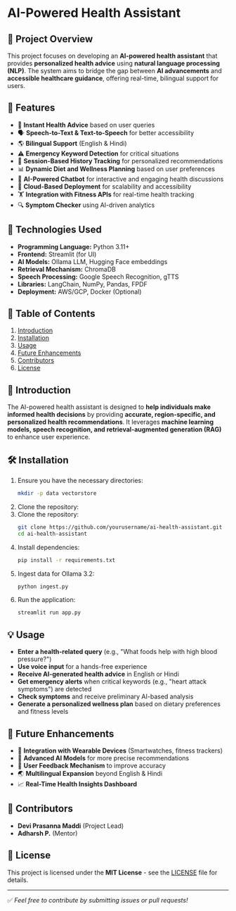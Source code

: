 # AI-Powered Health Assistant

## 📌 Project Overview
This project focuses on developing an **AI-powered health assistant** that provides **personalized health advice** using **natural language processing (NLP)**. The system aims to bridge the gap between **AI advancements** and **accessible healthcare guidance**, offering real-time, bilingual support for users.

## 🚀 Features
- 🏥 **Instant Health Advice** based on user queries
- 🗣 **Speech-to-Text & Text-to-Speech** for better accessibility
- 🌎 **Bilingual Support** (English & Hindi)
- ⚠ **Emergency Keyword Detection** for critical situations
- 📂 **Session-Based History Tracking** for personalized recommendations
- 📊 **Dynamic Diet and Wellness Planning** based on user preferences
- 🤖 **AI-Powered Chatbot** for interactive and engaging health discussions
- 📡 **Cloud-Based Deployment** for scalability and accessibility
- 🏋 **Integration with Fitness APIs** for real-time health tracking
- 🔍 **Symptom Checker** using AI-driven analytics

## 🔧 Technologies Used
- **Programming Language:** Python 3.11+
- **Frontend:** Streamlit (for UI)
- **AI Models:** Ollama LLM, Hugging Face embeddings
- **Retrieval Mechanism:** ChromaDB
- **Speech Processing:** Google Speech Recognition, gTTS
- **Libraries:** LangChain, NumPy, Pandas, FPDF
- **Deployment:** AWS/GCP, Docker (Optional)

## 📜 Table of Contents
1. [Introduction](#introduction)
2. [Installation](#installation)
3. [Usage](#usage)
4. [Future Enhancements](#future-enhancements)
5. [Contributors](#contributors)
6. [License](#license)

## 📖 Introduction
The AI-powered health assistant is designed to **help individuals make informed health decisions** by providing **accurate, region-specific, and personalized health recommendations**. It leverages **machine learning models, speech recognition, and retrieval-augmented generation (RAG)** to enhance user experience.

## 🛠 Installation
1. Ensure you have the necessary directories:
   ```bash
   mkdir -p data vectorstore
   ```
2. Clone the repository:
1. Clone the repository:
   ```bash
   git clone https://github.com/yourusername/ai-health-assistant.git
   cd ai-health-assistant
   ```
3. Install dependencies:
   ```bash
   pip install -r requirements.txt
   ```
4. Ingest data for Ollama 3.2:
   ```bash
   python ingest.py
   ```
5. Run the application:
   ```bash
   streamlit run app.py
   ```

## 💡 Usage
- **Enter a health-related query** (e.g., "What foods help with high blood pressure?")
- **Use voice input** for a hands-free experience
- **Receive AI-generated health advice** in English or Hindi
- **Get emergency alerts** when critical keywords (e.g., "heart attack symptoms") are detected
- **Check symptoms** and receive preliminary AI-based analysis
- **Generate a personalized wellness plan** based on dietary preferences and fitness levels

## 🔮 Future Enhancements
- 🔄 **Integration with Wearable Devices** (Smartwatches, fitness trackers)
- 🧠 **Advanced AI Models** for more precise recommendations
- 📌 **User Feedback Mechanism** to improve accuracy
- 🌏 **Multilingual Expansion** beyond English & Hindi
- 📈 **Real-Time Health Insights Dashboard**

## 🤝 Contributors
- **Devi Prasanna Maddi** (Project Lead)
- **Adharsh P.** (Mentor)

## 📜 License
This project is licensed under the **MIT License** - see the [LICENSE](LICENSE) file for details.

---
✅ *Feel free to contribute by submitting issues or pull requests!*

